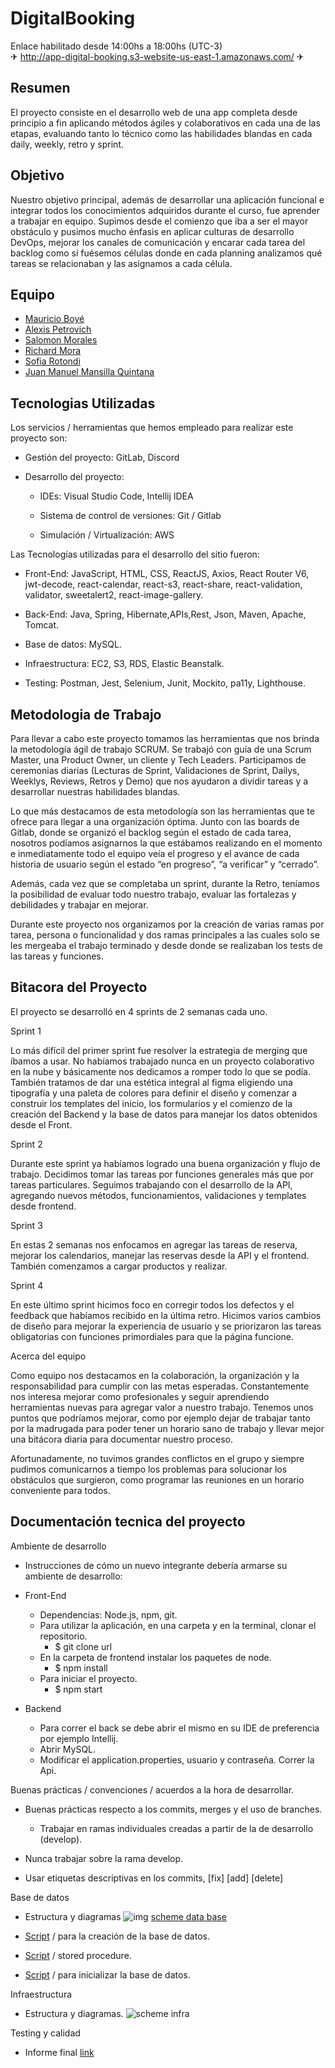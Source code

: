 # DigitalBooking

Enlace habilitado desde 14:00hs a 18:00hs (UTC-3)  
✈ http://app-digital-booking.s3-website-us-east-1.amazonaws.com/ ✈

## Resumen

El proyecto consiste en el desarrollo web de una app completa desde principio a fin aplicando métodos ágiles y colaborativos en cada una de las etapas, evaluando tanto lo técnico como las habilidades blandas en cada daily, weekly, retro y sprint. 

## Objetivo

Nuestro objetivo principal, además de desarrollar una aplicación funcional e integrar todos los conocimientos adquiridos durante el curso, fue aprender a trabajar en equipo. Supimos desde el comienzo que iba a ser el mayor obstáculo y pusimos mucho énfasis en aplicar culturas de desarrollo DevOps, mejorar los canales de comunicación y encarar cada tarea del backlog como si fuésemos células donde en cada planning analizamos qué tareas se relacionaban y las asignamos a cada célula.

## Equipo

- [Mauricio Boyé](https://www.linkedin.com/in/mauricioboye/)
- [Alexis Petrovich](https://www.linkedin.com/in/alexis-petrovich/)
- [Salomon Morales](https://www.linkedin.com/in/salosmc/)
- [Richard Mora](https://www.linkedin.com/in/richard-mora/)
- [Sofia Rotondi](https://www.linkedin.com/in/sofia-rotondi/)
- [Juan Manuel Mansilla Quintana](https://www.linkedin.com/in/juanmans/)


## Tecnologias Utilizadas

Los servicios / herramientas que hemos empleado para realizar este proyecto son: 

- Gestión del proyecto: GitLab, Discord

- Desarrollo del proyecto:

  - IDEs: Visual Studio Code, Intellij IDEA

  - Sistema de control de versiones: Git / Gitlab

  - Simulación / Virtualización: AWS

Las Tecnologías utilizadas para el desarrollo del sitio fueron:

- Front-End: JavaScript, HTML, CSS, ReactJS, Axios, React Router V6, jwt-decode, react-calendar, react-s3, react-share, react-validation, validator, sweetalert2, react-image-gallery.
- Back-End: Java, Spring, Hibernate,APIs,Rest, Json, Maven, Apache, Tomcat.

- Base de datos: MySQL.
- Infraestructura: EC2, S3, RDS, Elastic Beanstalk.
- Testing: Postman, Jest, Selenium, Junit, Mockito, pa11y, Lighthouse.


## Metodologia de Trabajo

Para llevar a cabo este proyecto tomamos las herramientas que nos brinda la metodología ágil de trabajo SCRUM. Se trabajó con guía de una Scrum Master, una Product Owner, un cliente y Tech Leaders.
Participamos de ceremonias diarias (Lecturas de Sprint, Validaciones de Sprint, Dailys, Weeklys, Reviews, Retros y Demo) que nos ayudaron a dividir tareas y a desarrollar nuestras habilidades blandas.

Lo que más destacamos de esta metodología son las herramientas que te ofrece para llegar a una organización óptima. Junto con las boards de Gitlab, donde se organizó el backlog según el estado de cada tarea, nosotros podíamos asignarnos la que estábamos realizando en el momento e inmediatamente todo el equipo veía el progreso y el avance de cada historia de usuario según el estado “en progreso”, “a verificar” y “cerrado”.

Además, cada vez que se completaba un sprint, durante la Retro, teníamos la posibilidad de evaluar todo nuestro trabajo, evaluar las fortalezas y debilidades y trabajar en mejorar.

Durante este proyecto nos organizamos por la creación de varias ramas por tarea, persona o funcionalidad y dos ramas principales a las cuales solo se les mergeaba el trabajo terminado y desde donde se realizaban los tests de las tareas y funciones.

## Bitacora del Proyecto

El proyecto se desarrolló en 4 sprints de 2 semanas cada uno.

Sprint 1

Lo más difícil del primer sprint fue resolver la estrategia de merging que íbamos a usar. No habíamos trabajado nunca en un proyecto colaborativo en la nube y básicamente nos dedicamos a romper todo lo que se podía. También tratamos de dar una estética integral al figma eligiendo una tipografía y una paleta de colores para definir el diseño y comenzar a construir los templates del inicio, los formularios  y el comienzo de la creación del Backend y la base de datos para manejar los datos obtenidos desde el Front.


Sprint 2

Durante este sprint ya habíamos logrado una buena organización y flujo de trabajo. Decidimos tomar las tareas por funciones generales más que por tareas particulares. Seguimos trabajando con el desarrollo de la API, agregando nuevos métodos, funcionamientos, validaciones y templates desde frontend.


Sprint 3

En estas 2 semanas nos enfocamos en agregar las tareas de reserva, mejorar los calendarios, manejar las reservas desde la API y el frontend. También comenzamos a cargar productos y realizar.

Sprint 4

En este último sprint hicimos foco en corregir todos los defectos y el feedback  que habíamos recibido en la última retro. Hicimos varios cambios de diseño para mejorar la experiencia de usuario y se priorizaron las tareas obligatorias con funciones primordiales para que la página funcione.

Acerca del equipo

Como equipo nos destacamos en la colaboración, la organización y la responsabilidad para cumplir con las metas esperadas. Constantemente nos interesa mejorar como profesionales y seguir aprendiendo herramientas nuevas para agregar valor a nuestro trabajo. 
Tenemos unos puntos que podríamos mejorar, como por ejemplo dejar de trabajar tanto por la madrugada para poder tener un horario sano de trabajo y llevar mejor una bitácora diaria para documentar nuestro proceso. 

Afortunadamente, no tuvimos grandes conflictos en el grupo y siempre pudimos comunicarnos a tiempo los problemas para solucionar los obstáculos que surgieron, como programar las reuniones en un horario conveniente para todos.

## Documentación tecnica del proyecto

Ambiente de desarrollo

- Instrucciones de cómo un nuevo integrante debería armarse su ambiente de desarrollo:

- Front-End
  - Dependencias: Node.js, npm, git.
  - Para utilizar la aplicación, en una carpeta y en la terminal, clonar el repositorio.
    - $ git clone url
  - En la carpeta de frontend instalar los paquetes de node.
    - $ npm install
  - Para iniciar el proyecto.
    - $ npm start

- Backend
  - Para correr el back se debe abrir el mismo en su IDE de preferencia por ejemplo Intellij.
  - Abrir MySQL.
  - Modificar el application.properties, usuario y contraseña.
Correr la Api.

Buenas prácticas / convenciones / acuerdos a la hora de desarrollar.

- Buenas prácticas respecto a los commits, merges y el uso de branches.

  - Trabajar en ramas individuales creadas a partir de la de desarrollo (develop).
- Nunca trabajar sobre la rama develop.
- Usar etiquetas descriptivas en los commits, [fix] [add] [delete]					

Base de datos
 - Estructura y diagramas 
![img](schemes/BDschemaDigitalBooking.png)
[scheme data base](https://drive.google.com/file/d/14Z_L9PhN-tn5p1UHNAYzbsORU-na1rqP/view?usp=sharing)

 - [Script](https://drive.google.com/file/d/17rO4wdlFsnzTl6GVahf4eKfGKHfBTdtO/view?usp=sharing) / para la creación de la base de datos.
 - [Script](https://drive.google.com/file/d/14Z_L9PhN-tn5p1UHNAYzbsORU-na1rqP/view?usp=sharing) / stored procedure.
 - [Script](https://drive.google.com/file/d/12WxDZISInZLHLHrHo83EwaalnxCjCpAU/view?usp=sharing) / para inicializar la base de datos.

Infraestructura
 - Estructura y diagramas.
 ![scheme infra](schemes/EsquemaInfraPI.png)

Testing y calidad
 - Informe final
 [link](https://docs.google.com/document/d/1YTbN01OT6iiCD8-htbY5LD-UbSTSrUgjqJsDaq58vFY/edit?usp=sharing)
